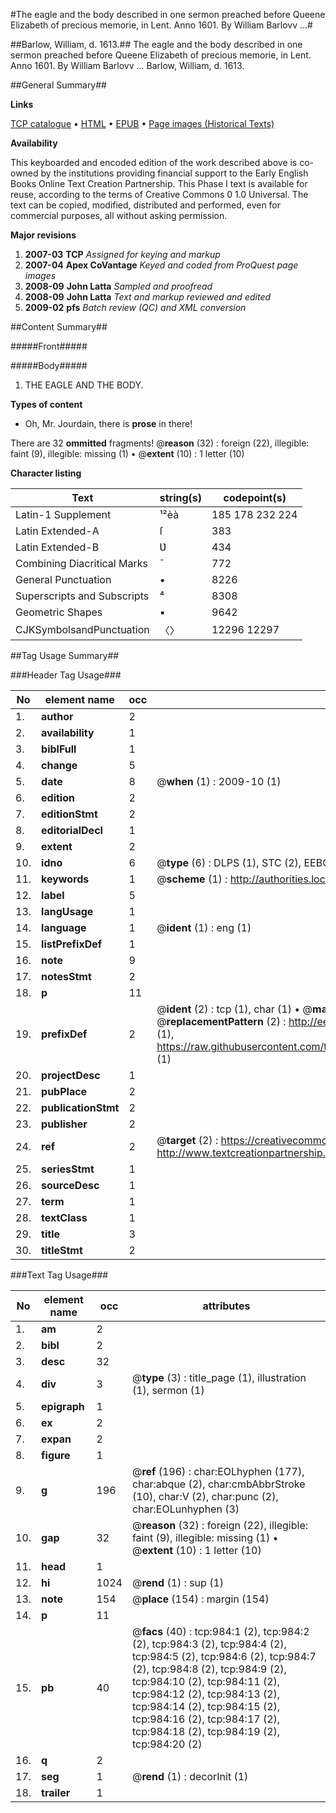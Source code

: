 #The eagle and the body described in one sermon preached before Queene Elizabeth of precious memorie, in Lent. Anno 1601. By William Barlovv ...#

##Barlow, William, d. 1613.##
The eagle and the body described in one sermon preached before Queene Elizabeth of precious memorie, in Lent. Anno 1601. By William Barlovv ...
Barlow, William, d. 1613.

##General Summary##

**Links**

[TCP catalogue](http://www.ota.ox.ac.uk/tcp/)  • 
[HTML](http://tei.it.ox.ac.uk/tcp/Texts-HTML/free/A68/A68257.html)  • 
[EPUB](http://tei.it.ox.ac.uk/tcp/Texts-EPUB/free/A68/A68257.epub) • 
[Page images (Historical Texts)](https://data.historicaltexts.jisc.ac.uk/view?pubId=eebo-99836699e&pageId=eebo-99836699e-984-1)

**Availability**

This keyboarded and encoded edition of the
	       work described above is co-owned by the institutions
	       providing financial support to the Early English Books
	       Online Text Creation Partnership. This Phase I text is
	       available for reuse, according to the terms of Creative
	       Commons 0 1.0 Universal. The text can be copied,
	       modified, distributed and performed, even for
	       commercial purposes, all without asking permission.

**Major revisions**

1. __2007-03__ __TCP__ *Assigned for keying and markup*
1. __2007-04__ __Apex CoVantage__ *Keyed and coded from ProQuest page images*
1. __2008-09__ __John Latta__ *Sampled and proofread*
1. __2008-09__ __John Latta__ *Text and markup reviewed and edited*
1. __2009-02__ __pfs__ *Batch review (QC) and XML conversion*

##Content Summary##

#####Front#####

#####Body#####

1. THE EAGLE AND THE BODY.

**Types of content**

  * Oh, Mr. Jourdain, there is **prose** in there!

There are 32 **ommitted** fragments! 
 @__reason__ (32) : foreign (22), illegible: faint (9), illegible: missing (1)  •  @__extent__ (10) : 1 letter (10)

**Character listing**


|Text|string(s)|codepoint(s)|
|---|---|---|
|Latin-1 Supplement|¹²èà|185 178 232 224|
|Latin Extended-A|ſ|383|
|Latin Extended-B|Ʋ|434|
|Combining             Diacritical Marks|̄|772|
|General Punctuation|•|8226|
|Superscripts             and Subscripts|⁴|8308|
|Geometric Shapes|▪|9642|
|CJKSymbolsandPunctuation|〈〉|12296 12297|

##Tag Usage Summary##

###Header Tag Usage###

|No|element name|occ|attributes|
|---|---|---|---|
|1.|__author__|2||
|2.|__availability__|1||
|3.|__biblFull__|1||
|4.|__change__|5||
|5.|__date__|8| @__when__ (1) : 2009-10 (1)|
|6.|__edition__|2||
|7.|__editionStmt__|2||
|8.|__editorialDecl__|1||
|9.|__extent__|2||
|10.|__idno__|6| @__type__ (6) : DLPS (1), STC (2), EEBO-CITATION (1), PROQUEST (1), VID (1)|
|11.|__keywords__|1| @__scheme__ (1) : http://authorities.loc.gov/ (1)|
|12.|__label__|5||
|13.|__langUsage__|1||
|14.|__language__|1| @__ident__ (1) : eng (1)|
|15.|__listPrefixDef__|1||
|16.|__note__|9||
|17.|__notesStmt__|2||
|18.|__p__|11||
|19.|__prefixDef__|2| @__ident__ (2) : tcp (1), char (1)  •  @__matchPattern__ (2) : ([0-9\-]+):([0-9IVX]+) (1), (.+) (1)  •  @__replacementPattern__ (2) : http://eebo.chadwyck.com/downloadtiff?vid=$1&page=$2 (1), https://raw.githubusercontent.com/textcreationpartnership/Texts/master/tcpchars.xml#$1 (1)|
|20.|__projectDesc__|1||
|21.|__pubPlace__|2||
|22.|__publicationStmt__|2||
|23.|__publisher__|2||
|24.|__ref__|2| @__target__ (2) : https://creativecommons.org/publicdomain/zero/1.0/ (1), http://www.textcreationpartnership.org/docs/. (1)|
|25.|__seriesStmt__|1||
|26.|__sourceDesc__|1||
|27.|__term__|1||
|28.|__textClass__|1||
|29.|__title__|3||
|30.|__titleStmt__|2||


###Text Tag Usage###

|No|element name|occ|attributes|
|---|---|---|---|
|1.|__am__|2||
|2.|__bibl__|2||
|3.|__desc__|32||
|4.|__div__|3| @__type__ (3) : title_page (1), illustration (1), sermon (1)|
|5.|__epigraph__|1||
|6.|__ex__|2||
|7.|__expan__|2||
|8.|__figure__|1||
|9.|__g__|196| @__ref__ (196) : char:EOLhyphen (177), char:abque (2), char:cmbAbbrStroke (10), char:V (2), char:punc (2), char:EOLunhyphen (3)|
|10.|__gap__|32| @__reason__ (32) : foreign (22), illegible: faint (9), illegible: missing (1)  •  @__extent__ (10) : 1 letter (10)|
|11.|__head__|1||
|12.|__hi__|1024| @__rend__ (1) : sup (1)|
|13.|__note__|154| @__place__ (154) : margin (154)|
|14.|__p__|11||
|15.|__pb__|40| @__facs__ (40) : tcp:984:1 (2), tcp:984:2 (2), tcp:984:3 (2), tcp:984:4 (2), tcp:984:5 (2), tcp:984:6 (2), tcp:984:7 (2), tcp:984:8 (2), tcp:984:9 (2), tcp:984:10 (2), tcp:984:11 (2), tcp:984:12 (2), tcp:984:13 (2), tcp:984:14 (2), tcp:984:15 (2), tcp:984:16 (2), tcp:984:17 (2), tcp:984:18 (2), tcp:984:19 (2), tcp:984:20 (2)|
|16.|__q__|2||
|17.|__seg__|1| @__rend__ (1) : decorInit (1)|
|18.|__trailer__|1||
